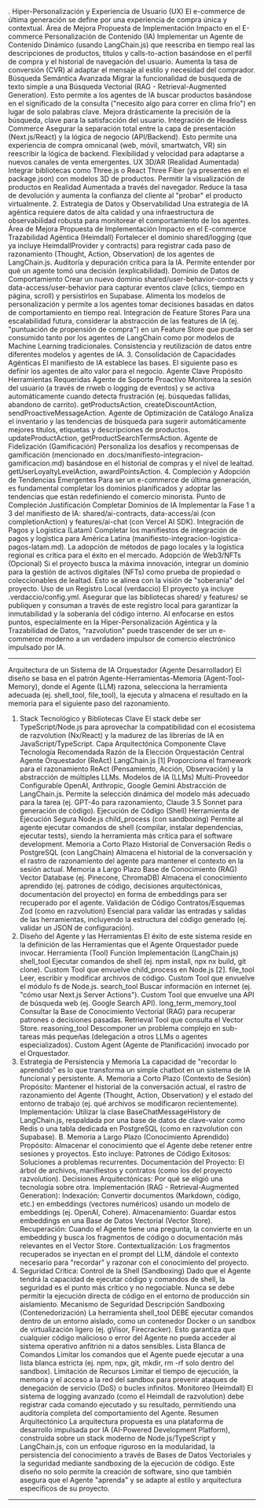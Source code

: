. Hiper-Personalización y Experiencia de Usuario (UX)
El e-commerce de última generación se define por una experiencia de compra única y contextual.
Área de Mejora
Propuesta de Implementación
Impacto en el E-commerce
Personalización de Contenido (IA)
Implementar un Agente de Contenido Dinámico (usando LangChain.js) que reescriba en tiempo real las descripciones de productos, títulos y calls-to-action basándose en el perfil de compra y el historial de navegación del usuario.
Aumenta la tasa de conversión (CVR) al adaptar el mensaje al estilo y necesidad del comprador.
Búsqueda Semántica Avanzada
Migrar la funcionalidad de búsqueda de texto simple a una Búsqueda Vectorial (RAG - Retrieval-Augmented Generation). Esto permite a los agentes de IA buscar productos basándose en el significado de la consulta ("necesito algo para correr en clima frío") en lugar de solo palabras clave.
Mejora drásticamente la precisión de la búsqueda, clave para la satisfacción del usuario.
Integración de Headless Commerce
Asegurar la separación total entre la capa de presentación (Next.js/React) y la lógica de negocio (API/Backend). Esto permite una experiencia de compra omnicanal (web, móvil, smartwatch, VR) sin reescribir la lógica de backend.
Flexibilidad y velocidad para adaptarse a nuevos canales de venta emergentes.
UX 3D/AR (Realidad Aumentada)
Integrar bibliotecas como Three.js o React Three Fiber (ya presentes en el package.json) con modelos 3D de productos. Permitir la visualización de productos en Realidad Aumentada a través del navegador.
Reduce la tasa de devolución y aumenta la confianza del cliente al "probar" el producto virtualmente.
2. Estrategia de Datos y Observabilidad
Una estrategia de IA agéntica requiere datos de alta calidad y una infraestructura de observabilidad robusta para monitorear el comportamiento de los agentes.
Área de Mejora
Propuesta de Implementación
Impacto en el E-commerce
Trazabilidad Agéntica (Heimdall)
Fortalecer el dominio shared/logging (que ya incluye HeimdallProvider y contracts) para registrar cada paso de razonamiento (Thought, Action, Observation) de los agentes de LangChain.js.
Auditoría y depuración crítica para la IA. Permite entender por qué un agente tomó una decisión (explicabilidad).
Dominio de Datos de Comportamiento
Crear un nuevo dominio shared/user-behavior-contracts y data-access/user-behavior para capturar eventos clave (clics, tiempo en página, scroll) y persistirlos en Supabase.
Alimenta los modelos de personalización y permite a los agentes tomar decisiones basadas en datos de comportamiento en tiempo real.
Integración de Feature Stores
Para una escalabilidad futura, considerar la abstracción de las features de IA (ej. "puntuación de propensión de compra") en un Feature Store que pueda ser consumido tanto por los agentes de LangChain como por modelos de Machine Learning tradicionales.
Consistencia y reutilización de datos entre diferentes modelos y agentes de IA.
3. Consolidación de Capacidades Agénticas
El manifiesto de IA establece las bases. El siguiente paso es definir los agentes de alto valor para el negocio.
Agente Clave
Propósito
Herramientas Requeridas
Agente de Soporte Proactivo
Monitorea la sesión del usuario (a través de rrweb o logging de eventos) y se activa automáticamente cuando detecta frustración (ej. búsquedas fallidas, abandono de carrito).
getProductsAction, createDiscountAction, sendProactiveMessageAction.
Agente de Optimización de Catálogo
Analiza el inventario y las tendencias de búsqueda para sugerir automáticamente mejores títulos, etiquetas y descripciones de productos.
updateProductAction, getProductSearchTermsAction.
Agente de Fidelización (Gamificación)
Personaliza los desafíos y recompensas de gamificación (mencionado en .docs/manifiesto-integracion-gamificacion.md) basándose en el historial de compras y el nivel de lealtad.
getUserLoyaltyLevelAction, awardPointsAction.
4. Compleción y Adopción de Tendencias Emergentes
Para ser un e-commerce de última generación, es fundamental completar los dominios planificados y adoptar las tendencias que están redefiniendo el comercio minorista.
Punto de Compleción
Justificación
Completar Dominios de IA
Implementar la Fase 1 a 3 del manifiesto de IA: shared/ai-contracts, data-access/ai (con completionAction) y features/ai-chat (con Vercel AI SDK).
Integración de Pagos y Logística (Latam)
Completar los manifiestos de integración de pagos y logística para América Latina (manifiesto-integracion-logistica-pagos-latam.md). La adopción de métodos de pago locales y la logística regional es crítica para el éxito en el mercado.
Adopción de Web3/NFTs (Opcional)
Si el proyecto busca la máxima innovación, integrar un dominio para la gestión de activos digitales (NFTs) como prueba de propiedad o coleccionables de lealtad. Esto se alinea con la visión de "soberanía" del proyecto.
Uso de un Registro Local (verdaccio)
El proyecto ya incluye .verdaccio/config.yml. Asegurar que las bibliotecas shared/ y features/ se publiquen y consuman a través de este registro local para garantizar la inmutabilidad y la soberanía del código interno.
Al enfocarse en estos puntos, especialmente en la Hiper-Personalización Agéntica y la Trazabilidad de Datos, "razvolution" puede trascender de ser un e-commerce moderno a un verdadero impulsor de comercio electrónico impulsado por IA.

---

Arquitectura de un Sistema de IA Orquestador (Agente Desarrollador)
El diseño se basa en el patrón Agente-Herramientas-Memoria (Agent-Tool-Memory), donde el Agente (LLM) razona, selecciona la herramienta adecuada (ej. shell_tool, file_tool), la ejecuta y almacena el resultado en la memoria para el siguiente paso del razonamiento.
1. Stack Tecnológico y Bibliotecas Clave
El stack debe ser TypeScript/Node.js para aprovechar la compatibilidad con el ecosistema de razvolution (Nx/React) y la madurez de las librerías de IA en JavaScript/TypeScript.
Capa Arquitectónica
Componente Clave
Tecnología Recomendada
Razón de la Elección
Orquestación Central
Agente Orquestador (ReAct)
LangChain.js [1]
Proporciona el framework para el razonamiento ReAct (Pensamiento, Acción, Observación) y la abstracción de múltiples LLMs.
Modelos de IA (LLMs)
Multi-Proveedor Configurable
OpenAI, Anthropic, Google Gemini
Abstracción de LangChain.js. Permite la selección dinámica del modelo más adecuado para la tarea (ej. GPT-4o para razonamiento, Claude 3.5 Sonnet para generación de código).
Ejecución de Código (Shell)
Herramienta de Ejecución Segura
Node.js child_process (con sandboxing)
Permite al agente ejecutar comandos de shell (compilar, instalar dependencias, ejecutar tests), siendo la herramienta más crítica para el software development.
Memoria a Corto Plazo
Historial de Conversación
Redis o PostgreSQL (con LangChain)
Almacena el historial de la conversación y el rastro de razonamiento del agente para mantener el contexto en la sesión actual.
Memoria a Largo Plazo
Base de Conocimiento (RAG)
Vector Database (ej. Pinecone, ChromaDB)
Almacena el conocimiento aprendido (ej. patrones de código, decisiones arquitectónicas, documentación del proyecto) en forma de embeddings para ser recuperado por el agente.
Validación de Código
Contratos/Esquemas
Zod (como en razvolution)
Esencial para validar las entradas y salidas de las herramientas, incluyendo la estructura del código generado (ej. validar un JSON de configuración).
2. Diseño del Agente y las Herramientas
El éxito de este sistema reside en la definición de las Herramientas que el Agente Orquestador puede invocar.
Herramienta (Tool)
Función
Implementación (LangChain.js)
shell_tool
Ejecutar comandos de shell (ej. npm install, npx nx build, git clone).
Custom Tool que envuelve child_process en Node.js [2].
file_tool
Leer, escribir y modificar archivos de código.
Custom Tool que envuelve el módulo fs de Node.js.
search_tool
Buscar información en internet (ej. "cómo usar Next.js Server Actions").
Custom Tool que envuelve una API de búsqueda web (ej. Google Search API).
long_term_memory_tool
Consultar la Base de Conocimiento Vectorial (RAG) para recuperar patrones o decisiones pasadas.
Retrieval Tool que consulta el Vector Store.
reasoning_tool
Descomponer un problema complejo en sub-tareas más pequeñas (delegación a otros LLMs o agentes especializados).
Custom Agent (Agente de Planificación) invocado por el Orquestador.
3. Estrategia de Persistencia y Memoria
La capacidad de "recordar lo aprendido" es lo que transforma un simple chatbot en un sistema de IA funcional y persistente.
A. Memoria a Corto Plazo (Contexto de Sesión)
Propósito: Mantener el historial de la conversación actual, el rastro de razonamiento del Agente (Thought, Action, Observation) y el estado del entorno de trabajo (ej. qué archivos se modificaron recientemente).
Implementación: Utilizar la clase BaseChatMessageHistory de LangChain.js, respaldada por una base de datos de clave-valor como Redis o una tabla dedicada en PostgreSQL (como en razvolution con Supabase).
B. Memoria a Largo Plazo (Conocimiento Aprendido)
Propósito: Almacenar el conocimiento que el Agente debe retener entre sesiones y proyectos. Esto incluye:
Patrones de Código Exitosos: Soluciones a problemas recurrentes.
Documentación del Proyecto: El árbol de archivos, manifiestos y contratos (como los del proyecto razvolution).
Decisiones Arquitectónicas: Por qué se eligió una tecnología sobre otra.
Implementación (RAG - Retrieval-Augmented Generation):
Indexación: Convertir documentos (Markdown, código, etc.) en embeddings (vectores numéricos) usando un modelo de embeddings (ej. OpenAI, Cohere).
Almacenamiento: Guardar estos embeddings en una Base de Datos Vectorial (Vector Store).
Recuperación: Cuando el Agente tiene una pregunta, la convierte en un embedding y busca los fragmentos de código o documentación más relevantes en el Vector Store.
Contextualización: Los fragmentos recuperados se inyectan en el prompt del LLM, dándole el contexto necesario para "recordar" y razonar con el conocimiento del proyecto.
4. Seguridad Crítica: Control de la Shell (Sandboxing)
Dado que el Agente tendrá la capacidad de ejecutar código y comandos de shell, la seguridad es el punto más crítico y no negociable. Nunca se debe permitir la ejecución directa de código en el entorno de producción sin aislamiento.
Mecanismo de Seguridad
Descripción
Sandboxing (Contenedorización)
La herramienta shell_tool DEBE ejecutar comandos dentro de un entorno aislado, como un contenedor Docker o un sandbox de virtualización ligero (ej. gVisor, Firecracker). Esto garantiza que cualquier código malicioso o error del Agente no pueda acceder al sistema operativo anfitrión ni a datos sensibles.
Lista Blanca de Comandos
Limitar los comandos que el Agente puede ejecutar a una lista blanca estricta (ej. npm, npx, git, mkdir, rm -rf solo dentro del sandbox).
Limitación de Recursos
Limitar el tiempo de ejecución, la memoria y el acceso a la red del sandbox para prevenir ataques de denegación de servicio (DoS) o bucles infinitos.
Monitoreo (Heimdall)
El sistema de logging avanzado (como el Heimdall de razvolution) debe registrar cada comando ejecutado y su resultado, permitiendo una auditoría completa del comportamiento del Agente.
Resumen Arquitectónico
La arquitectura propuesta es una plataforma de desarrollo impulsada por IA (AI-Powered Development Platform), construida sobre un stack moderno de Node.js/TypeScript y LangChain.js, con un enfoque riguroso en la modularidad, la persistencia del conocimiento a través de Bases de Datos Vectoriales y la seguridad mediante sandboxing de la ejecución de código.
Este diseño no solo permite la creación de software, sino que también asegura que el Agente "aprenda" y se adapte al estilo y arquitectura específicos de su proyecto.

---

